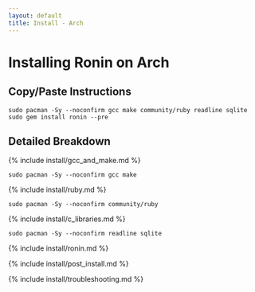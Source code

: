 ```yaml
---
layout: default
title: Install - Arch
---
```


# Installing Ronin on Arch

## Copy/Paste Instructions

```shell
sudo pacman -Sy --noconfirm gcc make community/ruby readline sqlite
sudo gem install ronin --pre
```

## Detailed Breakdown

{% include install/gcc_and_make.md %}

```shell
sudo pacman -Sy --noconfirm gcc make
```

{% include install/ruby.md %}

```shell
sudo pacman -Sy --noconfirm community/ruby
```

{% include install/c_libraries.md %}

```shell
sudo pacman -Sy --noconfirm readline sqlite
```

{% include install/ronin.md %}

{% include install/post_install.md %}

{% include install/troubleshooting.md %}
